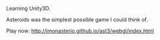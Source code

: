 Learning Unity3D.

Asteroids was the simplest possible game I could think of.

Play now: http://jmonasterio.github.io/ast3/webgl/index.html
